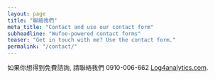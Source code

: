 ```yaml
---
layout: page
title: "聯絡我們"
meta_title: "Contact and use our contact form"
subheadline: "Wufoo-powered contact forms"
teaser: "Get in touch with me? Use the contact form."
permalink: "/contact/"
---
```

如果你想得到免費諮詢, 請聯絡我們 0910-006-662 [Log4analytics.com][1]. 

 [1]: http://log4analytics.com/

